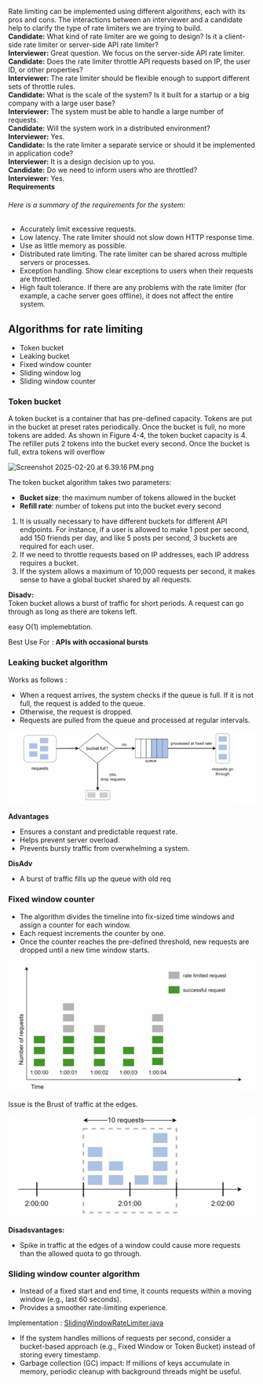 
Rate limiting can be implemented using different algorithms, each with its pros and cons. The
interactions between an interviewer and a candidate help to clarify the type of rate limiters we
are trying to build.</br>
**Candidate:** What kind of rate limiter are we going to design? Is it a client-side rate limiter or
server-side API rate limiter? </br>
**Interviewer:** Great question. We focus on the server-side API rate limiter.</br>
**Candidate:** Does the rate limiter throttle API requests based on IP, the user ID, or other
properties?</br>
**Interviewer:** The rate limiter should be flexible enough to support different sets of throttle
rules.</br>
**Candidate:** What is the scale of the system? Is it built for a startup or a big company with a
large user base? </br>
**Interviewer:** The system must be able to handle a large number of requests. </br>
**Candidate:** Will the system work in a distributed environment? </br>
**Interviewer:** Yes. </br>
**Candidate:** Is the rate limiter a separate service or should it be implemented in application
code? </br>
**Interviewer:** It is a design decision up to you. </br>
**Candidate:** Do we need to inform users who are throttled? </br>
**Interviewer:** Yes. </br>
**Requirements**

###### Here is a summary of the requirements for the system:


* Accurately limit excessive requests. 
* Low latency. The rate limiter should not slow down HTTP response time. 
* Use as little memory as possible. 
* Distributed rate limiting. The rate limiter can be shared across multiple servers or
processes. 
* Exception handling. Show clear exceptions to users when their requests are throttled. 
* High fault tolerance. If there are any problems with the rate limiter (for example, a cache
server goes offline), it does not affect the entire system.



## Algorithms for rate limiting

* Token bucket 
* Leaking bucket 
* Fixed window counter 
* Sliding window log 
* Sliding window counter

### Token bucket

A token bucket is a container that has pre-defined capacity. Tokens are put in the bucket
at preset rates periodically. Once the bucket is full, no more tokens are added. As shown in
Figure 4-4, the token bucket capacity is 4. The refiller puts 2 tokens into the bucket every
second. Once the bucket is full, extra tokens will overflow


![Screenshot 2025-02-20 at 6.39.16 PM.png](Screenshot%202025-02-20%20at%206.39.16%E2%80%AFPM.png)


The token bucket algorithm takes two parameters:
* **Bucket size**: the maximum number of tokens allowed in the bucket 
* **Refill rate**: number of tokens put into the bucket every second

1. It is usually necessary to have different buckets for different API endpoints. For instance,
if a user is allowed to make 1 post per second, add 150 friends per day, and like 5 posts per
second, 3 buckets are required for each user.
2. If we need to throttle requests based on IP addresses, each IP address requires a bucket.
3. If the system allows a maximum of 10,000 requests per second, it makes sense to have a
   global bucket shared by all requests.

**Disadv:** </br>
Token bucket allows a burst of traffic for short periods. A request can go through as long
as there are tokens left.

easy O(1) implemebtation.

Best Use For : **APIs with occasional bursts**

### Leaking bucket algorithm

Works as follows :

* When a request arrives, the system checks if the queue is full. If it is not full, the request
is added to the queue.
* Otherwise, the request is dropped. 
* Requests are pulled from the queue and processed at regular intervals.

![leaky_bucket.png](leaky_bucket.png)

**Advantages**

* Ensures a constant and predictable request rate. 
* Helps prevent server overload. 
* Prevents bursty traffic from overwhelming a system.

**DisAdv**

* A burst of traffic fills up the queue with old req

### Fixed window counter 


* The algorithm divides the timeline into fix-sized time windows and assign a counter for
each window. 
* Each request increments the counter by one. 
* Once the counter reaches the pre-defined threshold, new requests are dropped until a new
time window starts.

![fixed_window_counter.png](fixed_window_counter.png)

Issue is the Brust of traffic at the edges.

![brust_of_traffic.png](brust_of_traffic.png)


**Disadsvantages:**

* Spike in traffic at the edges of a window could cause more requests than the allowed
quota to go through.

### Sliding window counter algorithm

* Instead of a fixed start and end time, it counts requests within a moving window (e.g., last 60 seconds).
* Provides a smoother rate-limiting experience.

Implementation : [SlidingWindowRateLimiter.java](..%2Fdsa%2Fsrc%2Fmain%2Fjava%2Fatlassian%2Frate_limiter%2FSlidingWindowRateLimiter.java)

* If the system handles millions of requests per second, consider a bucket-based approach 
(e.g., Fixed Window or Token Bucket) instead of storing every timestamp.
* Garbage collection (GC) impact: If millions of keys accumulate in memory, 
periodic cleanup with background threads might be useful.



